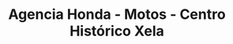 ---
title: "Agencia Honda - Motos - Centro Histórico Xela"
url: /quetzaltenango/agencia-honda-motos-centro-historico-xela/
shop: Motorrad
---